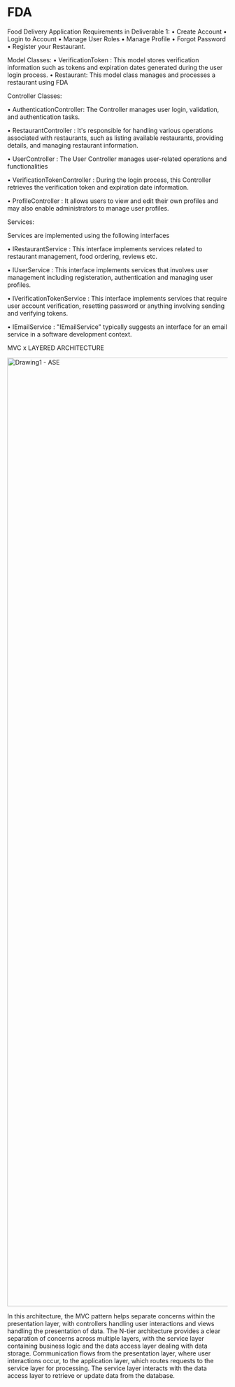 # FDA
Food Delivery Application 
Requirements in Deliverable 1:
•	Create Account
•	Login to Account
•	Manage User Roles
•	Manage Profile
•	Forgot Password
•	Register your Restaurant.

Model Classes:
•	VerificationToken : This model stores verification information such as tokens and expiration dates generated during the user login process.
•	Restaurant: This model class manages and processes a restaurant using FDA

Controller Classes:

•	AuthenticationController: The Controller manages user login, validation, and authentication tasks.

•	RestaurantController : It's responsible for handling various operations associated with restaurants, such as listing available restaurants, providing details, and managing restaurant information.

•	UserController : The User Controller manages user-related operations and functionalities

•	VerificationTokenController : During the login process, this Controller retrieves the verification token and expiration date information.

•	ProfileController : It allows users to view and edit their own profiles and may also enable administrators to manage user profiles.

Services:

Services are implemented using the following interfaces

•	IRestaurantService : This interface implements services related to restaurant management, food ordering, reviews etc.

•	IUserService : This interface implements services that involves user management including registeration, authentication and managing user profiles.

•	IVerificationTokenService : This interface implements services that require user account verification, resetting password or anything involving sending and verifying tokens.

•	IEmailService : "IEmailService" typically suggests an interface for an email service in a software development context.

MVC x LAYERED ARCHITECTURE

<img width="2169" alt="Drawing1 - ASE" src="https://github.com/ArukalaHimateja/FDA/assets/53402333/a56e0142-c234-4e0a-80ec-c5c4fc9c9294"> 

In this architecture, the MVC pattern helps separate concerns within the presentation layer, with controllers handling user interactions and views handling the presentation of data. The N-tier architecture provides a clear separation of concerns across multiple layers, with the service layer containing business logic and the data access layer dealing with data storage.
Communication flows from the presentation layer, where user interactions occur, to the application layer, which routes requests to the service layer for processing. The service layer interacts with the data access layer to retrieve or update data from the database. 




